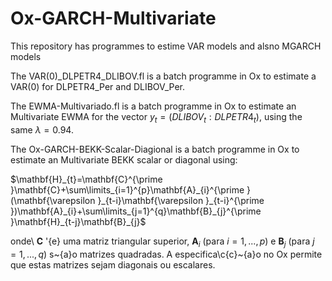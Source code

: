 # Ox-GARCH-Multivariate

This repository has programmes to estime VAR models and alsno MGARCH models

The VAR(0)_DLPETR4_DLIBOV.fl is a batch programme in Ox to estimate a VAR(0)
for DLPETR4_Per and DLIBOV_Per.

The EWMA-Multivariado.fl is a batch programme in Ox to estimate an Multivariate EWMA 
for the vector $y_{t}=(DLIBOV_{t} : DLPETR4_{t})$, using the same $\lambda = 0.94$.

The Ox-GARCH-BEKK-Scalar-Diagional is a batch programme in Ox to estimate an Multivariate
BEKK scalar or diagonal using:

$\mathbf{H}_{t}=\mathbf{C}^{\prime }\mathbf{C}+\sum\limits_{i=1}^{p}\mathbf{A}_{i}^{\prime }(\mathbf{\varepsilon }_{t-i}\mathbf{\varepsilon }_{t-i}^{\prime })\mathbf{A}_{i}+\sum\limits_{j=1}^{q}\mathbf{B}_{j}^{\prime
}\mathbf{H}_{t-j}\mathbf{B}_{j}$

onde\ $\mathbf{C}$ \'{e} uma matriz triangular superior$,$ $\mathbf{A}_{i}$
(para $i=1,...,p$) e $\mathbf{B}_{j}$ (para $j=1,...,q$) s\~{a}o matrizes
quadradas. A especifica\c{c}\~{a}o no Ox permite que estas matrizes sejam
diagonais ou escalares.
